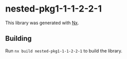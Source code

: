 # nested-pkg1-1-1-2-2-1

This library was generated with [Nx](https://nx.dev).

## Building

Run `nx build nested-pkg1-1-1-2-2-1` to build the library.
